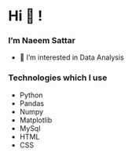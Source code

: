# Hi 👋 !
### I’m Naeem Sattar
- 👀 I’m interested in Data Analysis

### Technologies which I use
- Python
- Pandas
- Numpy
- Matplotlib
- MySql
- HTML 
- CSS

<!---
naeemsattar/naeemsattar is a ✨ special ✨ repository because its `README.md` (this file) appears on your GitHub profile.
You can click the Preview link to take a look at your changes.
--->

